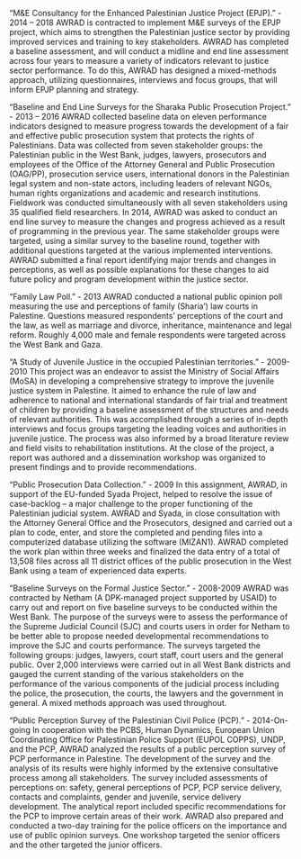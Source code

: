“M&E Consultancy for the Enhanced Palestinian Justice Project (EPJP).” - 2014 – 2018
AWRAD is contracted to implement M&E surveys of the EPJP project, which aims to strengthen the Palestinian justice sector by providing improved services and training to key stakeholders. AWRAD has completed a baseline assessment, and will conduct a midline and end line assessment across four years to measure a variety of indicators relevant to justice sector performance. To do this, AWRAD has designed a mixed-methods approach, utilizing questionnaires, interviews and focus groups, that will inform EPJP planning and strategy.

“Baseline and End Line Surveys for the Sharaka Public Prosecution Project.” - 2013 – 2016
 AWRAD collected baseline data on eleven performance indicators designed to measure progress towards the development of a fair and effective public prosecution system that protects the rights of Palestinians. Data was collected from seven stakeholder groups: the Palestinian public in the West Bank, judges, lawyers, prosecutors and employees of the Office of the Attorney General and Public Prosecution (OAG/PP), prosecution service users, international donors in the Palestinian legal system and non-state actors, including leaders of relevant NGOs, human rights organizations and academic and research institutions. Fieldwork was conducted simultaneously with all seven stakeholders using 35 qualified field researchers. In 2014, AWRAD was asked to conduct an end line survey to measure the changes and progress achieved as a result of programming in the previous year. The same stakeholder groups were targeted, using a similar survey to the baseline round, together with additional questions targeted at the various implemented interventions. AWRAD submitted a final report identifying major trends and changes in perceptions, as well as possible explanations for these changes to aid future policy and program development within the justice sector.

“Family Law Poll.” - 2013
AWRAD conducted a national public opinion poll measuring the use and perceptions of family (Sharia’) law courts in Palestine. Questions measured respondents’ perceptions of the court and the law, as well as marriage and divorce, inheritance, maintenance and legal reform. Roughly 4,000 male and female respondents were targeted across the West Bank and Gaza.

“A Study of Juvenile Justice in the occupied Palestinian territories.” - 2009-2010
This project was an endeavor to assist the Ministry of Social Affairs (MoSA) in developing a comprehensive strategy to improve the juvenile justice system in Palestine. It aimed to enhance the rule of law and adherence to national and international standards of fair trial and treatment of children by providing a baseline assessment of the structures and needs of relevant authorities. This was accomplished through a series of in-depth interviews and focus groups targeting the leading voices and authorities in juvenile justice. The process was also informed by a broad literature review and field visits to rehabilitation institutions. At the close of the project, a report was authored and a dissemination workshop was organized to present findings and to provide recommendations.

“Public Prosecution Data Collection.” - 2009
In this assignment, AWRAD, in support of the EU-funded Syada Project, helped to resolve the issue of case-backlog – a major challenge to the proper functioning of the Palestinian judicial system. AWRAD and Syada, in close consultation with the Attorney General Office and the Prosecutors, designed and carried out a plan to code, enter, and store the completed and pending files into a computerized database   utilizing the software (MIZAN1). AWRAD completed the work plan within three weeks and finalized the data entry of a total of 13,508 files across all 11 district offices of the public prosecution in the West Bank using a team of experienced data experts.

“Baseline Surveys on the Formal Justice Sector.” - 2008-2009
AWRAD was contracted by Netham (A DPK-managed project supported by USAID) to carry out and report on five baseline surveys to be conducted within the West Bank.  The purpose of the surveys were to assess the performance of the Supreme Judicial Council (SJC)  and courts users in order for Netham to be better able to propose needed developmental recommendations to improve the SJC and courts performance. The surveys targeted the following groups: judges, lawyers, court staff, court users and the general public. Over 2,000 interviews were carried out in all West Bank districts and gauged the current standing of the various stakeholders on the performance of the various components of the judicial process including the police, the prosecution, the courts, the lawyers and the government in general. A mixed methods approach was used throughout.  

“Public Perception Survey of the Palestinian Civil Police (PCP).” - 2014-On-going
In cooperation with the PCBS, Human Dynamics, European Union Coordinating Office for Palestinian Police Support (EUPOL COPPS), UNDP, and the PCP, AWRAD analyzed the results of a public perception survey of PCP performance in Palestine. The development of the survey and the analysis of its results were highly informed by the extensive consultative process among all stakeholders. The survey included assessments of perceptions on: safety, general perceptions of PCP, PCP service delivery, contacts and complaints, gender and juvenile, service delivery development. The analytical report included specific recommendations for the PCP to improve certain areas of their work. AWRAD also prepared and conducted a two-day training for the police officers on the importance and use of public opinion surveys. One workshop targeted the senior officers and the other targeted the junior officers.